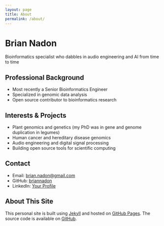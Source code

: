 ```yaml
---
layout: page
title: About
permalink: /about/
---
```


# Brian Nadon

Bioinformatics specialist who dabbles in audio engineering and AI from time to time

## Professional Background

- Most recently a Senior Bioinformatics Engineer
- Specialized in genomic data analysis
- Open source contributor to bioinformatics research 

## Interests & Projects

- Plant genomics and genetics (my PhD was in gene and genome duplication in legumes)
- Human cancer and hereditary disease genomics
- Audio engineering and digital signal processing
- Building open source tools for scientific computing

## Contact

- Email: brian.nadon@gmail.com
- GitHub: [briannadon](https://github.com/briannadon)
- LinkedIn: [Your Profile](https://linkedin.com/in/brian-nadon)

## About This Site

This personal site is built using [Jekyll](https://jekyllrb.com/) and hosted on [GitHub Pages](https://pages.github.com/). The source code is available on [GitHub](https://github.com/briannadon/briannadon.github.io).

